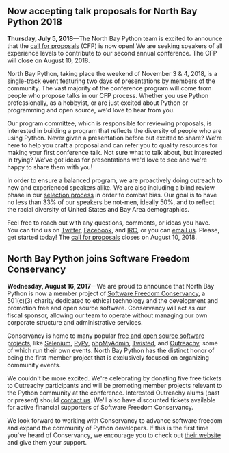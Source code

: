 <a name="1"></a>
## Now accepting talk proposals for North Bay Python 2018

**Thursday, July 5, 2018**&mdash;The North Bay Python team is excited to announce that the [call for proposals](https://2018.northbaypython.org/program/call-for-proposals) (CFP) is now open! We are seeking speakers of all experience levels to contribute to our second annual conference. The CFP will close on August 10, 2018.

North Bay Python, taking place the weekend of November 3 &amp; 4, 2018, is a single-track event featuring two days of presentations by members of the community. The vast majority of the conference program will come from people who propose talks in our CFP process. Whether you use Python professionally, as a hobbyist, or are just excited about Python or programming and open source, we'd love to hear from you.

Our program committee, which is responsible for reviewing proposals, is interested in building a program that reflects the diversity of people who are using Python. Never given a presentation before but excited to share? We're here to help you craft a proposal and can refer you to quality resources for making your first conference talk. Not sure what to talk about, but interested in trying? We've got ideas for presentations we'd love to see and we're happy to share them with you!

In order to ensure a balanced program, we are proactively doing outreach to new and experienced speakers alike. We are also including a blind review phase in our [selection process](https://2018.northbaypython.org/program/selection-process) in order to combat bias. Our goal is to have no less than 33% of our speakers be not-men, ideally 50%, and to reflect the racial diversity of United States and Bay Area demographics.

Feel free to reach out with any questions, comments, or ideas you have. You can find us on [Twitter](https://twitter.com/northbaypython), [Facebook](https://facebook.com/northbaypython), and [IRC](https://webchat.freenode.net/?channels=%23nbpy), or you can [email us](mailto:program@northbaypython.org). Please, get started today! The [call for proposals](https://2018.northbaypython.org/program/call-for-proposals) closes on August 10, 2018.

<a name="0"></a>
## North Bay Python joins Software Freedom Conservancy

**Wednesday, August 16, 2017**&mdash;We are proud to announce that North Bay Python is now a member project of [Software Freedom Conservancy](https://sfconservancy.org), a 501(c)(3) charity dedicated to ethical technology and the development and promotion free and open source software. Conservancy will act as our fiscal sponsor, allowing our team to operate without managing our own corporate structure and administrative services.

Conservancy is home to many popular [free and open source software projects](https://sfconservancy.org/projects/current/), like [Selenium](http://www.seleniumhq.org/), [PyPy](https://pypy.org/), [phpMyAdmin](https://www.phpmyadmin.net/), [Twisted](https://twistedmatrix.com/trac/), and [Outreachy](https://www.gnome.org/outreachy/), some of which run their own events. North Bay Python has the distinct honor of being the first member project that is exclusively focused on organizing community events.

We couldn't be more excited. We're celebrating by donating five free tickets to Outreachy participants and will be promoting member projects relevant to the Python community at the conference. Interested Outreachy alums (past or present) should [contact us](mailto:outreach@northbaypython.org). We'll also have discounted tickets available for active financial supporters of Software Freedom Conservancy.

We look forward to working with Conservancy to advance software freedom and expand the community of Python developers. If this is the first time you've heard of Conservancy, we encourage you to check out [their website](https://sfconservancy.org) and give them your support.